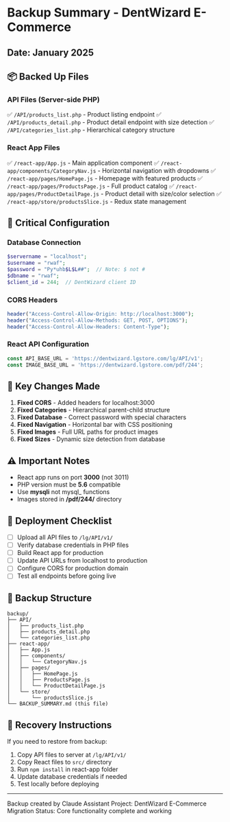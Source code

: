 # Backup Summary - DentWizard E-Commerce

## Date: January 2025

## 📦 Backed Up Files

### API Files (Server-side PHP)
✅ `/API/products_list.php` - Product listing endpoint
✅ `/API/products_detail.php` - Product detail endpoint with size detection
✅ `/API/categories_list.php` - Hierarchical category structure

### React App Files
✅ `/react-app/App.js` - Main application component
✅ `/react-app/components/CategoryNav.js` - Horizontal navigation with dropdowns
✅ `/react-app/pages/HomePage.js` - Homepage with featured products
✅ `/react-app/pages/ProductsPage.js` - Full product catalog
✅ `/react-app/pages/ProductDetailPage.js` - Product detail with size/color selection
✅ `/react-app/store/productsSlice.js` - Redux state management

## 🔧 Critical Configuration

### Database Connection
```php
$servername = "localhost";
$username = "rwaf";
$password = "Py*uhb$L$L##";  // Note: $ not #
$dbname = "rwaf";
$client_id = 244;  // DentWizard client ID
```

### CORS Headers
```php
header("Access-Control-Allow-Origin: http://localhost:3000");
header("Access-Control-Allow-Methods: GET, POST, OPTIONS");
header("Access-Control-Allow-Headers: Content-Type");
```

### React API Configuration
```javascript
const API_BASE_URL = 'https://dentwizard.lgstore.com/lg/API/v1';
const IMAGE_BASE_URL = 'https://dentwizard.lgstore.com/pdf/244';
```

## 📝 Key Changes Made

1. **Fixed CORS** - Added headers for localhost:3000
2. **Fixed Categories** - Hierarchical parent-child structure
3. **Fixed Database** - Correct password with special characters
4. **Fixed Navigation** - Horizontal bar with CSS positioning
5. **Fixed Images** - Full URL paths for product images
6. **Fixed Sizes** - Dynamic size detection from database

## ⚠️ Important Notes

- React app runs on port **3000** (not 3011)
- PHP version must be **5.6** compatible
- Use **mysqli** not mysql_ functions
- Images stored in **/pdf/244/** directory

## 🚀 Deployment Checklist

- [ ] Upload all API files to `/lg/API/v1/`
- [ ] Verify database credentials in PHP files
- [ ] Build React app for production
- [ ] Update API URLs from localhost to production
- [ ] Configure CORS for production domain
- [ ] Test all endpoints before going live

## 📂 Backup Structure

```
backup/
├── API/
│   ├── products_list.php
│   ├── products_detail.php
│   └── categories_list.php
├── react-app/
│   ├── App.js
│   ├── components/
│   │   └── CategoryNav.js
│   ├── pages/
│   │   ├── HomePage.js
│   │   ├── ProductsPage.js
│   │   └── ProductDetailPage.js
│   └── store/
│       └── productsSlice.js
└── BACKUP_SUMMARY.md (this file)
```

## 🔄 Recovery Instructions

If you need to restore from backup:

1. Copy API files to server at `/lg/API/v1/`
2. Copy React files to `src/` directory
3. Run `npm install` in react-app folder
4. Update database credentials if needed
5. Test locally before deploying

---

Backup created by Claude Assistant
Project: DentWizard E-Commerce Migration
Status: Core functionality complete and working
